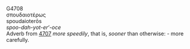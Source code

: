 G4708  
σπουδαιοτέρως  
spoudaioterōs  
*spoo-dah-yot-er‘-oce*  
Adverb from [4707](g4707) *more* *speedily*, that is, *sooner* than
otherwise: - more carefully.  
